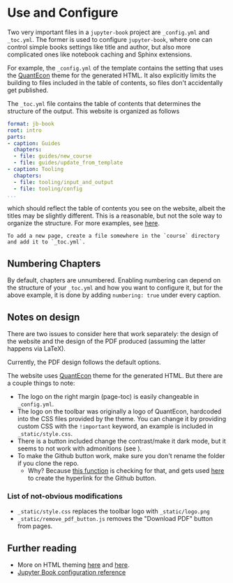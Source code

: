 # Use and Configure

Two very important files in a `jupyter-book` project are `_config.yml` and `_toc.yml`.
The former is used to configure `jupyter-book`, where one can control simple books settings like title and author, but also more complicated ones like notebook caching and Sphinx extensions.

For example, the `_config.yml` of the template contains the setting that uses the [QuantEcon](https://github.com/QuantEcon/quantecon-book-theme) theme for the generated HTML. 
It also explicitly limits the building to files included in the table of contents, so files don't accidentally get published.

The `_toc.yml` file contains the table of contents that determines the structure of the output.
This website is organized as follows
```yaml
format: jb-book
root: intro
parts:
- caption: Guides
  chapters:
  - file: guides/new_course
  - file: guides/update_from_template
- caption: Tooling
  chapters:
  - file: tooling/input_and_output
  - file: tooling/config
...
```
which should reflect the table of contents you see on the website, albeit the titles may be slightly different.
This is a reasonable, but not the sole way to organize the structure. For more examples, see [here](https://jupyterbook.org/en/stable/structure/toc.html).

```{note}
To add a new page, create a file somewhere in the `course` directory and add it to `_toc.yml`.
```

## Numbering Chapters

By default, chapters are unnumbered.
Enabling numbering can depend on the structure of your `_toc.yml` and how you want to configure it, but for the above example, it is done by adding `numbering: true` under every caption.


## Notes on design

There are two issues to consider here that work separately: the design of the website and the design of the PDF produced (assuming the latter happens via LaTeX).

Currently, the PDF design follows the default options.

The website uses [QuantEcon](https://github.com/QuantEcon/quantecon-book-theme) theme for the generated HTML. But there are a couple things to note:
- The logo on the right margin (page-toc) is easily changeable in `_config.yml`.
- The logo on the toolbar was originally a logo of QuantEcon, hardcoded into the CSS files provided by the theme. You can change it by providing custom CSS with the `!important` keyword, an example is included in `_static/style.css`.
- There is a button included change the contrast/make it dark mode, but it seems to not work with admonitions (see [](../content/math_and_code.md)).
- To make the Github button work, make sure you don't rename the folder if you clone the repo.
  - Why? Because [this function](https://github.com/QuantEcon/quantecon-book-theme/blob/555f1c8897a9f6a40c2f653fc2bfcf84be30f040/src/quantecon_book_theme/__init__.py#L163-L173) is checking for that, and gets used [here](https://github.com/QuantEcon/quantecon-book-theme/blob/555f1c8897a9f6a40c2f653fc2bfcf84be30f040/src/quantecon_book_theme/theme/quantecon_book_theme/layout.html#L253) to create the hyperlink for the Github button.


### List of not-obvious modifications
- `_static/style.css` replaces the toolbar logo with `_static/logo.png`
- `_static/remove_pdf_button.js` removes the "Download PDF" button from pages.

## Further reading
- More on HTML theming [here](https://jupyterbook.org/en/stable/advanced/sphinx.html#choose-a-custom-sphinx-theme) and [here](https://www.sphinx-doc.org/en/master/usage/theming.html).
- [Jupyter Book configuration reference](https://jupyterbook.org/en/stable/customize/config.html)
